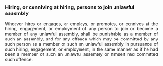 ### Hiring, or conniving at hiring, persons to join unlawful assembly
<div style="text-align: justify">

Whoever hires or engages, or employs, or promotes, or connives at the hiring, engagement, or employment of any person to join or become a member of any unlawful assembly, shall be punishable as a member of such an assembly, and for any offence which may be committed by any such person as a member of such an unlawful assembly in pursuance of such hiring, engagement, or employment, in the same manner as if he had been a member of such an unlawful assembly or himself had committed such offence.

</div>
